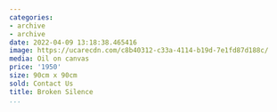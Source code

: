 ```yaml
---
categories:
- archive
- archive
date: 2022-04-09 13:18:38.465416
image: https://ucarecdn.com/c8b40312-c33a-4114-b19d-7e1fd87d188c/
media: Oil on canvas
price: '1950'
size: 90cm x 90cm
sold: Contact Us
title: Broken Silence
...
```

